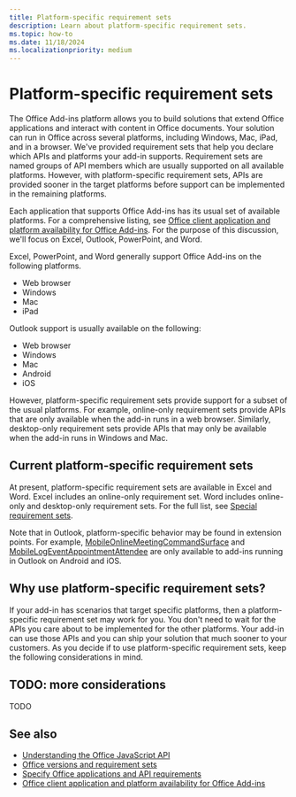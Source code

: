 ```yaml
---
title: Platform-specific requirement sets
description: Learn about platform-specific requirement sets.
ms.topic: how-to
ms.date: 11/18/2024
ms.localizationpriority: medium
---
```


# Platform-specific requirement sets

The Office Add-ins platform allows you to build solutions that extend Office applications and interact with content in Office documents. Your solution can run in Office across several platforms, including Windows, Mac, iPad, and in a browser. We've provided requirement sets that help you declare which APIs and platforms your add-in supports. Requirement sets are named groups of API members which are usually supported on all available platforms. However, with platform-specific requirement sets, APIs are provided sooner in the target platforms before support can be implemented in the remaining platforms.

Each application that supports Office Add-ins has its usual set of available platforms. For a comprehensive listing, see [Office client application and platform availability for Office Add-ins](/javascript/api/requirement-sets). For the purpose of this discussion, we'll focus on Excel, Outlook, PowerPoint, and Word.

Excel, PowerPoint, and Word generally support Office Add-ins on the following platforms.

- Web browser
- Windows
- Mac
- iPad

Outlook support is usually available on the following:

- Web browser
- Windows
- Mac
- Android
- iOS

However, platform-specific requirement sets provide support for a subset of the usual platforms. For example, online-only requirement sets provide APIs that are only available when the add-in runs in a web browser. Similarly, desktop-only requirement sets provide APIs that may only be available when the add-in runs in Windows and Mac.

## Current platform-specific requirement sets

At present, platform-specific requirement sets are available in Excel and Word. Excel includes an online-only requirement set. Word includes online-only and desktop-only requirement sets. For the full list, see [Special requirement sets](/javascript/api/overview#special-requirement-sets).

Note that in Outlook, platform-specific behavior may be found in extension points. For example, [MobileOnlineMeetingCommandSurface](/javascript/api/manifest/extensionpoint#mobileonlinemeetingcommandsurface) and [MobileLogEventAppointmentAttendee](/javascript/api/manifest/extensionpoint#mobilelogeventappointmentattendee) are only available to add-ins running in Outlook on Android and iOS.

## Why use platform-specific requirement sets?

If your add-in has scenarios that target specific platforms, then a platform-specific requirement set may work for you. You don't need to wait for the APIs you care about to be implemented for the other platforms. Your add-in can use those APIs and you can ship your solution that much sooner to your customers. As you decide if to use platform-specific requirement sets, keep the following considerations in mind.

## TODO: more considerations

TODO

## See also

- [Understanding the Office JavaScript API](understanding-the-javascript-api-for-office.md)
- [Office versions and requirement sets](office-versions-and-requirement-sets.md)
- [Specify Office applications and API requirements](specify-office-hosts-and-api-requirements.md)
- [Office client application and platform availability for Office Add-ins](/javascript/api/requirement-sets)
